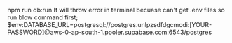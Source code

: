 


npm run db:run 
It will throw error in terminal becuase can't get .env files
so run blow command first;
$env:DATABASE_URL=postgresql://postgres.unlpzsdfdgcmcdi:[YOUR-PASSWORD]@aws-0-ap-south-1.pooler.supabase.com:6543/postgres